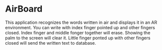 # AirBoard
This application recognizes the words written in air and displays it in an AR environment.
You can write with index finger pointed up and other fingers closed.
Index finger and middle fonger together will erase.
Showing the palm to the screen will clear it.
Little finger ponted up with other fingers closed will send the written text to database.
